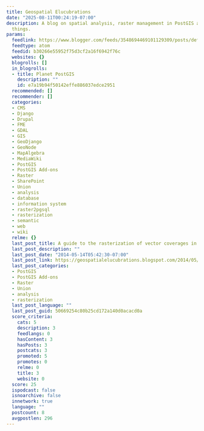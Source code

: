 ```yaml
---
title: Geospatial Elucubrations
date: "2025-08-11T00:24:19-07:00"
description: A blog on spatial analysis, raster management in PostGIS and other related
  things.
params:
  feedlink: https://www.blogger.com/feeds/3548694469101129309/posts/default/-/PostGIS
  feedtype: atom
  feedid: b30266e55952f75d3cf2a16f6942f76c
  websites: {}
  blogrolls: []
  in_blogrolls:
  - title: Planet PostGIS
    description: ""
    id: e7a19b94f50142effe886037edce2951
  recommended: []
  recommender: []
  categories:
  - CMS
  - Django
  - Drupal
  - FME
  - GDAL
  - GIS
  - GeoDjango
  - GeoNode
  - MapAlgebra
  - MediaWiki
  - PostGIS
  - PostGIS Add-ons
  - Raster
  - SharePoint
  - Union
  - analysis
  - database
  - information system
  - raster2pgsql
  - rasterization
  - semantic
  - web
  - wiki
  relme: {}
  last_post_title: A guide to the rasterization of vector coverages in PostGIS
  last_post_description: ""
  last_post_date: "2014-05-14T05:42:30-07:00"
  last_post_link: https://geospatialelucubrations.blogspot.com/2014/05/a-guide-to-rasterization-of-vector.html
  last_post_categories:
  - PostGIS
  - PostGIS Add-ons
  - Raster
  - Union
  - analysis
  - rasterization
  last_post_language: ""
  last_post_guid: 50669254c80b25cd172a140d0acacd0a
  score_criteria:
    cats: 5
    description: 3
    feedlangs: 0
    hasContent: 3
    hasPosts: 3
    postcats: 3
    promoted: 5
    promotes: 0
    relme: 0
    title: 3
    website: 0
  score: 25
  ispodcast: false
  isnoarchive: false
  innetwork: true
  language: ""
  postcount: 8
  avgpostlen: 296
---
```

